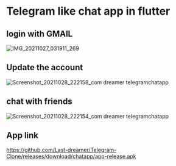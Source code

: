 # Telegram like chat app in flutter
 

##  login with GMAIL
![IMG_20211027_031911_269](https://user-images.githubusercontent.com/29290992/139310833-4e19af8b-ebeb-4352-a163-c6cc41573d69.jpg) 

## Update the account
![Screenshot_20211028_222158_com dreamer telegramchatapp](https://user-images.githubusercontent.com/29290992/139311093-8cf4f699-6766-4d97-974e-89450b2e8929.jpg)


## chat with friends 

![Screenshot_20211028_222154_com dreamer telegramchatapp](https://user-images.githubusercontent.com/29290992/139311451-d690d566-9a7e-4180-97c4-19eafc7a5feb.jpg)



## App link
https://github.com/Last-dreamer/Telegram-Clone/releases/download/chatapp/app-release.apk
